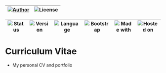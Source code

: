 | [![Author](https://img.shields.io/badge/Author-David%20Carton-blue?style=for-the-badge&logo=github)](https://github.com/voorhof) | ![License](https://img.shields.io/badge/License-MIT-lightgrey?style=for-the-badge&logo=open-source-initiative) |
|---|---|

|![Status](https://img.shields.io/badge/Status-Active-success?style=for-the-badge&logo=github)|![Version](https://img.shields.io/badge/Version-1.1-blue?style=for-the-badge&logo=semver) | ![Language](https://img.shields.io/badge/Language-EN%2FDE-brightgreen?style=for-the-badge&logo=google-translate) | ![Bootstrap](https://img.shields.io/badge/Bootstrap-5.3-purple?style=for-the-badge&logo=bootstrap) | ![Made with](https://img.shields.io/badge/Made%20with-❤️-red?style=for-the-badge) | ![Hosted on](https://img.shields.io/badge/Hosted%20on-GitHub%20Pages-181717?style=for-the-badge&logo=github) |
|---|---|---|---|---|---|


# Curriculum Vitae
  - My personal CV and portfolio
